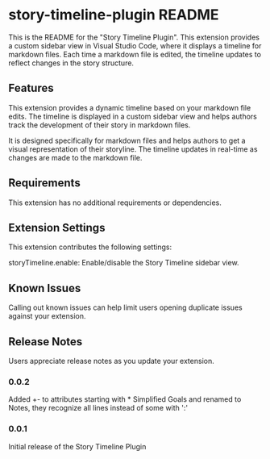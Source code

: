 # story-timeline-plugin README

This is the README for the "Story Timeline Plugin". This extension provides a custom sidebar view in Visual Studio Code, where it displays a timeline for markdown files. Each time a markdown file is edited, the timeline updates to reflect changes in the story structure.

## Features

This extension provides a dynamic timeline based on your markdown file edits. The timeline is displayed in a custom sidebar view and helps authors track the development of their story in markdown files.

It is designed specifically for markdown files and helps authors to get a visual representation of their storyline. The timeline updates in real-time as changes are made to the markdown file.

## Requirements

This extension has no additional requirements or dependencies.

## Extension Settings

This extension contributes the following settings:

storyTimeline.enable: Enable/disable the Story Timeline sidebar view.

## Known Issues

Calling out known issues can help limit users opening duplicate issues against your extension.

## Release Notes

Users appreciate release notes as you update your extension.

### 0.0.2

Added +- to attributes starting with *
Simplified Goals and renamed to Notes, they recognize all lines instead of some with ':'

### 0.0.1

Initial release of the Story Timeline Plugin